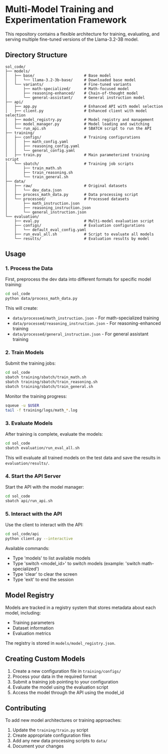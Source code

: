 # Multi-Model Training and Experimentation Framework

This repository contains a flexible architecture for training, evaluating, and serving multiple fine-tuned versions of the Llama-3.2-3B model.

## Directory Structure

```
sol_code/
├── models/
│   ├── base/                      # Base model
│   │   └── llama-3.2-3b-base/     # Downloaded base model
│   └── variants/                  # Fine-tuned variants
│       ├── math-specialized/      # Math-focused model
│       ├── reasoning-enhanced/    # Chain-of-thought model
│       └── general-assistant/     # General instruction model
├── api/
│   ├── app.py                     # Enhanced API with model selection
│   ├── client.py                  # Enhanced client with model selection
│   ├── model_registry.py          # Model registry and management
│   ├── model_manager.py           # Model loading and switching
│   └── run_api.sh                 # SBATCH script to run the API
├── training/
│   ├── configs/                   # Training configurations
│   │   ├── math_config.yaml
│   │   ├── reasoning_config.yaml
│   │   └── general_config.yaml
│   ├── train.py                   # Main parameterized training script
│   └── sbatch/                    # Training job scripts
│       ├── train_math.sh
│       ├── train_reasoning.sh
│       └── train_general.sh
├── data/
│   ├── raw/                       # Original datasets
│   │   └── dev_data.json
│   ├── process_math_data.py       # Data processing script
│   └── processed/                 # Processed datasets
│       ├── math_instruction.json
│       ├── reasoning_instruction.json
│       └── general_instruction.json
└── evaluation/
    ├── eval.py                    # Multi-model evaluation script
    ├── configs/                   # Evaluation configurations
    │   └── default_eval_config.yaml
    ├── run_eval_all.sh            # Script to evaluate all models
    └── results/                   # Evaluation results by model
```

## Usage

### 1. Process the Data

First, preprocess the dev data into different formats for specific model training:

```bash
cd sol_code
python data/process_math_data.py
```

This will create:
- `data/processed/math_instruction.json` - For math-specialized training
- `data/processed/reasoning_instruction.json` - For reasoning-enhanced training
- `data/processed/general_instruction.json` - For general assistant training

### 2. Train Models

Submit the training jobs:

```bash
cd sol_code
sbatch training/sbatch/train_math.sh
sbatch training/sbatch/train_reasoning.sh
sbatch training/sbatch/train_general.sh
```

Monitor the training progress:

```bash
squeue -u $USER
tail -f training/logs/math_*.log
```

### 3. Evaluate Models

After training is complete, evaluate the models:

```bash
cd sol_code
sbatch evaluation/run_eval_all.sh
```

This will evaluate all trained models on the test data and save the results in `evaluation/results/`.

### 4. Start the API Server

Start the API with the model manager:

```bash
cd sol_code
sbatch api/run_api.sh
```

### 5. Interact with the API

Use the client to interact with the API:

```bash
cd sol_code/api
python client.py --interactive
```

Available commands:
- Type 'models' to list available models
- Type 'switch <model_id>' to switch models (example: 'switch math-specialized')
- Type 'clear' to clear the screen
- Type 'exit' to end the session

## Model Registry

Models are tracked in a registry system that stores metadata about each model, including:
- Training parameters
- Dataset information
- Evaluation metrics

The registry is stored in `models/model_registry.json`.

## Creating Custom Models

1. Create a new configuration file in `training/configs/`
2. Process your data in the required format
3. Submit a training job pointing to your configuration
4. Evaluate the model using the evaluation script
5. Access the model through the API using the model_id

## Contributing

To add new model architectures or training approaches:
1. Update the `training/train.py` script
2. Create appropriate configuration files
3. Add any new data processing scripts to `data/`
4. Document your changes
